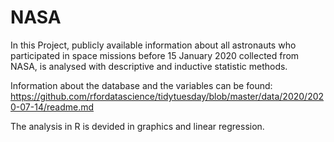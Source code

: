 # NASA 
In this Project, publicly available information about all astronauts who participated in space missions before 15 January 2020 collected from NASA, is analysed with descriptive and inductive statistic methods.

Information about the database and the variables can be found: 
https://github.com/rfordatascience/tidytuesday/blob/master/data/2020/2020-07-14/readme.md

The analysis in R is devided in graphics and linear regression.
